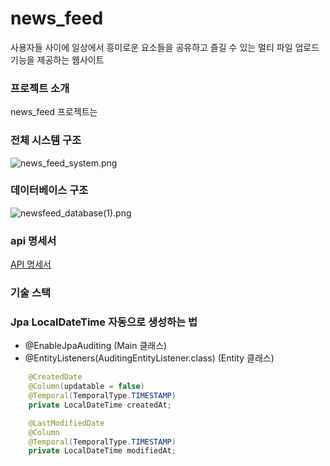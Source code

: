 # news_feed
사용자들 사이에 일상에서 흥미로운 요소들을 공유하고 즐길 수 있는 멀티 파일 업로드 기능을 제공하는 웹사이트

### 프로젝트 소개
news_feed 프로젝트는 

### 전체 시스템 구조
![news_feed_system.png](..%2F..%2F..%2FDocuments%2Fnews_feed_system.png)
### 데이터베이스 구조
![newsfeed_database(1).png](..%2Fimage%2Fnewsfeed_database%281%29.png)
### api 명세서
[API 명세서](https://documenter.getpostman.com/view/32531805/2sA2xccFim#dce2d61a-8708-4e39-82a7-7ce451e1bb27)

### 기술 스택





### Jpa LocalDateTime 자동으로 생성하는 법
- @EnableJpaAuditing (Main 클래스)
- @EntityListeners(AuditingEntityListener.class) (Entity 클래스)
```java
    @CreatedDate
    @Column(updatable = false)
    @Temporal(TemporalType.TIMESTAMP)
    private LocalDateTime createdAt;

    @LastModifiedDate
    @Column
    @Temporal(TemporalType.TIMESTAMP)
    private LocalDateTime modifiedAt;
```

